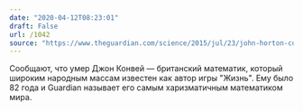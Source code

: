 ```yaml
---
date: "2020-04-12T08:23:01"
draft: False
url: /1042
source: "https://www.theguardian.com/science/2015/jul/23/john-horton-conway-the-most-charismatic-mathematician-in-the-world"
---
```


Сообщают, что умер Джон Конвей — британский математик, который широким народным массам известен как автор игры "Жизнь". Ему было 82 года и Guardian называет его самым харизматичным математиком мира.

